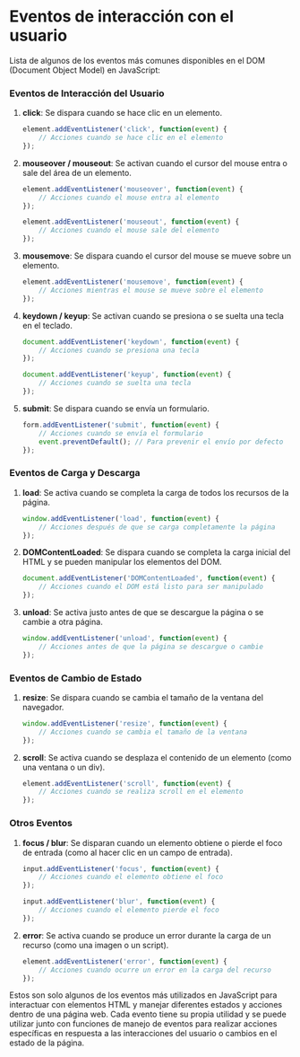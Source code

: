 # Eventos de interacción con el usuario

Lista de algunos de los eventos más comunes disponibles en el DOM (Document Object Model) en JavaScript:

### Eventos de Interacción del Usuario

1. **click**: Se dispara cuando se hace clic en un elemento.
    
    ```jsx
    element.addEventListener('click', function(event) {
        // Acciones cuando se hace clic en el elemento
    });
    
    ```
    
2. **mouseover / mouseout**: Se activan cuando el cursor del mouse entra o sale del área de un elemento.
    
    ```jsx
    element.addEventListener('mouseover', function(event) {
        // Acciones cuando el mouse entra al elemento
    });
    
    element.addEventListener('mouseout', function(event) {
        // Acciones cuando el mouse sale del elemento
    });
    
    ```
    
3. **mousemove**: Se dispara cuando el cursor del mouse se mueve sobre un elemento.
    
    ```jsx
    element.addEventListener('mousemove', function(event) {
        // Acciones mientras el mouse se mueve sobre el elemento
    });
    
    ```
    
4. **keydown / keyup**: Se activan cuando se presiona o se suelta una tecla en el teclado.
    
    ```jsx
    document.addEventListener('keydown', function(event) {
        // Acciones cuando se presiona una tecla
    });
    
    document.addEventListener('keyup', function(event) {
        // Acciones cuando se suelta una tecla
    });
    
    ```
    
5. **submit**: Se dispara cuando se envía un formulario.
    
    ```jsx
    form.addEventListener('submit', function(event) {
        // Acciones cuando se envía el formulario
        event.preventDefault(); // Para prevenir el envío por defecto
    });
    
    ```
    

### Eventos de Carga y Descarga

1. **load**: Se activa cuando se completa la carga de todos los recursos de la página.
    
    ```jsx
    window.addEventListener('load', function(event) {
        // Acciones después de que se carga completamente la página
    });
    
    ```
    
2. **DOMContentLoaded**: Se dispara cuando se completa la carga inicial del HTML y se pueden manipular los elementos del DOM.
    
    ```jsx
    document.addEventListener('DOMContentLoaded', function(event) {
        // Acciones cuando el DOM está listo para ser manipulado
    });
    
    ```
    
3. **unload**: Se activa justo antes de que se descargue la página o se cambie a otra página.
    
    ```jsx
    window.addEventListener('unload', function(event) {
        // Acciones antes de que la página se descargue o cambie
    });
    
    ```
    

### Eventos de Cambio de Estado

1. **resize**: Se dispara cuando se cambia el tamaño de la ventana del navegador.
    
    ```jsx
    window.addEventListener('resize', function(event) {
        // Acciones cuando se cambia el tamaño de la ventana
    });
    
    ```
    
2. **scroll**: Se activa cuando se desplaza el contenido de un elemento (como una ventana o un div).
    
    ```jsx
    element.addEventListener('scroll', function(event) {
        // Acciones cuando se realiza scroll en el elemento
    });
    
    ```
    

### Otros Eventos

1. **focus / blur**: Se disparan cuando un elemento obtiene o pierde el foco de entrada (como al hacer clic en un campo de entrada).
    
    ```jsx
    input.addEventListener('focus', function(event) {
        // Acciones cuando el elemento obtiene el foco
    });
    
    input.addEventListener('blur', function(event) {
        // Acciones cuando el elemento pierde el foco
    });
    
    ```
    
2. **error**: Se activa cuando se produce un error durante la carga de un recurso (como una imagen o un script).
    
    ```jsx
    element.addEventListener('error', function(event) {
        // Acciones cuando ocurre un error en la carga del recurso
    });
    
    ```
    

Estos son solo algunos de los eventos más utilizados en JavaScript para interactuar con elementos HTML y manejar diferentes estados y acciones dentro de una página web. Cada evento tiene su propia utilidad y se puede utilizar junto con funciones de manejo de eventos para realizar acciones específicas en respuesta a las interacciones del usuario o cambios en el estado de la página.